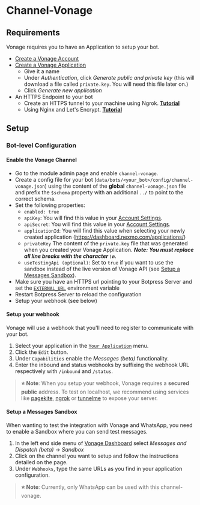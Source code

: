 # Channel-Vonage

## Requirements

Vonage requires you to have an Application to setup your bot.

- [Create a Vonage Account](https://dashboard.nexmo.com/sign-up)
- [Create a Vonage Application](https://dashboard.nexmo.com/applications/new)
  - Give it a name
  - Under _Authentication_, click _Generate public and private key_ (this will download a file called `private.key`. You will need this file later on.)
  - Click _Generate new application_
- An HTTPS Endpoint to your bot
  - Create an HTTPS tunnel to your machine using Ngrok. [**Tutorial**](https://api.slack.com/tutorials/tunneling-with-ngrok)
  - Using Nginx and Let's Encrypt. [**Tutorial**](https://www.digitalocean.com/community/tutorials/how-to-secure-nginx-with-let-s-encrypt-on-ubuntu-16-04)

## Setup

### Bot-level Configuration

#### Enable the Vonage Channel

- Go to the module admin page and enable `channel-vonage`.
- Create a config file for your bot (`data/bots/<your_bot>/config/channel-vonage.json`) using the content of the **global** `channel-vonage.json` file and prefix the `$schema` property with an additional `../` to point to the correct schema.
- Set the following properties:
  - `enabled: true`
  - `apiKey`: You will find this value in your [Account Settings](https://dashboard.nexmo.com/settings).
  - `apiSecret`: You will find this value in your [Account Settings](https://dashboard.nexmo.com/settings).
  - `applicationId`: You will find this value when selecting your newly created application (https://dashboard.nexmo.com/applications/)
  - `privateKey` The content of the `private.key` file that was generated when you created your Vonage Application. **_Note: You must replace all line breaks with the character `\n`_**.
  - `useTestingApi (optional)`: Set to `true` if you want to use the sandbox instead of the live version of Vonage API (see [Setup a Messages Sandbox](#Setup%20a%20Messages%20Sandbox)).
- Make sure you have an HTTPS url pointing to your Botpress Server and set the [`EXTERNAL_URL`](https://botpress.com/docs/manage/configuration#exposing-your-bot-on-the-internet) environment variable
- Restart Botpress Server to reload the configuration
- Setup your webhook (see below)

#### Setup your webhook

Vonage will use a webhook that you'll need to register to communicate with your bot.

1. Select your application in the [`Your Application`](https://dashboard.nexmo.com/applications) menu.
1. Click the `Edit` button.
1. Under `Capabilities` enable the _Messages (beta)_ functionality.
1. Enter the inbound and status webhooks by suffixing the webhook URL respectively with `/inbound` and `/status`.

> **⭐ Note**: When you setup your webhook, Vonage requires a **secured public** address. To test on localhost, we recommend using services like [pagekite](https://pagekite.net/), [ngrok](https://ngrok.com) or [tunnelme](https://localtunnel.github.io/www/) to expose your server.

#### Setup a Messages Sandbox

When wanting to test the integration with Vonage and WhatsApp, you need to enable a Sandbox where you can send test messages.

1. In the left end side menu of [Vonage Dashboard](https://dashboard.nexmo.com/) select _Messages and Dispatch (beta)_ -> _Sandbox_
1. Click on the channel you want to setup and follow the instructions detailed on the page.
1. Under `Webhooks`, type the same URLs as you find in your application configuration.

> **⭐ Note**: Currently, only WhatsApp can be used with this channel-vonage.
